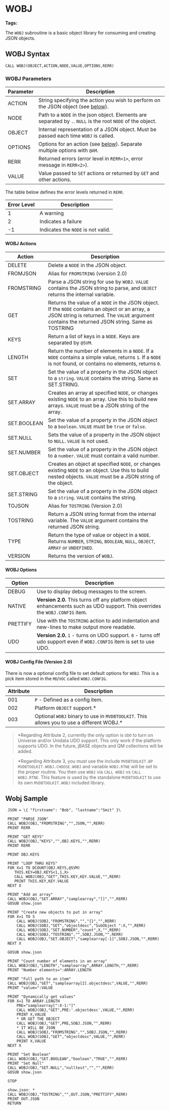 # WOBJ

<PageHeader />

**Tags:**
<badge text='objects' vertical='middle' />
<badge text='rest' vertical='middle' />

The `WOBJ` subroutine is a basic object library for consuming and creating JSON objects.

## WOBJ Syntax

```
CALL WOBJ(OBJECT,ACTION,NODE,VALUE,OPTIONS,RERR)
```

### WOBJ Parameters

| Parameter | Description                                                                                                  |
| --------- | ------------------------------------------------------------------------------------------------------------ |
| ACTION    | String specifying the action you wish to perform on the JSON object (see [below](#wobj-actions)).            |
| NODE      | Path to a `NODE` in the json object. Elements are separated by `.`. `NULL` is the root `NODE` of the object. |
| OBJECT    | Internal representation of a JSON object. Must be passed each time `WOBJ` is called.                         |
| OPTIONS   | Options for an action (see [below](#wobj-options)). Separate multiple options with `@AM`.                    |
| RERR      | Returned errors (error level in `RERR<1>`, error message in `RERR<2>`).                                      |
| VALUE     | Value passed to `SET` actions or returned by `GET` and other actions.                                        |

The table below defines the error levels returned in `RERR`.

| Error Level | Description                        |
| ----------- | ---------------------------------- |
| 1           | A warning                          |
| 2           | Indicates a failure                |
| -1          | Indicates the `NODE` is not valid. |

#### WOBJ Actions

| Action      | Description                                                                                                                                                    |
| ----------- | -------------------------------------------------------------------------------------------------------------------------------------------------------------- |
| DELETE      | Delete a `NODE` in the JSON object.                                                                                                                            |
| FROMJSON    | Alias for `FROMSTRING` (version 2.0)                                                                                                                           |
| FROMSTRING  | Parse a JSON string for use by `WOBJ`. `VALUE` contains the JSON string to parse, and `OBJECT` returns the internal variable.                                  |
| GET         | Returns the value of a `NODE` in the JSON object. If the `NODE` contains an object or an array, a JSON string is returned. The `VALUE` argument contains the returned JSON string. Same as TOSTRING |
| KEYS        | Return a list of keys in a `NODE`. Keys are separated by `@SVM`.                                                                                               |
| LENGTH      | Return the number of elements in a `NODE`. If a `NODE` contains a simple value, returns `1`. If a `NODE` is not found, or contains no elements, returns `0`.   |
| SET         | Set the value of a property in the JSON object to a `string`. `VALUE` contains the string. Same as SET.STRING.                                                 |
| SET.ARRAY   | Creates an array at specified `NODE`, or changes existing `NODE` to an array. Use this to build new arrays. `VALUE` must be a JSON string of the array.        |
| SET.BOOLEAN | Set the value of a property in the JSON object to a `boolean`. `VALUE` must be `true` or `false`.                                                              |
| SET.NULL    | Sets the value of a property in the JSON object to `NULL`. `VALUE` is not used.                                                                                |
| SET.NUMBER  | Set the value of a property in the JSON object to a `number`. `VALUE` must contain a valid number.                                                             |
| SET.OBJECT  | Creates an object at specified `NODE`, or changes existing `NODE` to an object. Use this to build nested objects. `VALUE` must be a JSON string of the object. |
| SET.STRING  | Set the value of a property in the JSON object to a `string`. `VALUE` contains the string.                                                                     |
| TOJSON      | Alias for `TOSTRING` (Version 2.0)                                                                                                                             |
| TOSTRING    | Return a JSON string format from the internal variable. The `VALUE` argument contains the returned JSON string.                                                |
| TYPE        | Return the type of value or object in a `NODE`. Returns `NUMBER`, `STRING`, `BOOLEAN`, `NULL`, `OBJECT`, `ARRAY` or `UNDEFINED`.                               |
| VERSION     | Returns the version of `WOBJ`.                                                                                                                                 |

#### WOBJ Options

| Option   | Description                                                                                                                   |
| -------- | ----------------------------------------------------------------------------------------------------------------------------- |
| DEBUG    | Use to display debug messages to the screen.                                                                                  |
| NATIVE   | **Version 2.0.** This turns off any platform object enhancements such as UDO support.  This overrides the `WOBJ.CONFIG` item. |
| PRETTIFY | Use with the `TOSTRING` action to add indentation and new-lines to make output more readable.                                 |
| UDO      | **Version 2.0.** `1` - turns on UDO support. `0` - turns off udo support even if `WOBJ.CONFIG` item is set to use UDO.        |

#### WOBJ Config File (Version 2.0)

There is now a optional config file to set default options for `WOBJ`.  This is a pick item stored in the `MD`/`VOC` called `WOBJ.CONFIG`.

| Attribute | Description                                                                                |
| --------- | ------------------------------------------------------------------------------------------ |
| 001       | `P` - Defined as a config item.                                                            |
| 002       | Platform `OBJECT` support.*                                                                |
| 003       | Optional `WOBJ` binary to use in `MVDBTOOLKIT`.  This allows you to use a different WOBJ.* |

> *Regarding Attribute 2, currently the only option is `UDO` to turn on Universe and/or Unidata UDO support.  This only work if the platform supports UDO.  In the future, jBASE objects and QM collections will be added.

> *Regarding Attribute 3, you must use the include `MVDBTOOLKIT.BP MVDBTOOLKIT.WOBJ.CHOOSE.WOBJ` and variable `WOBJ.RTNE` will be set to the proper routine.  You then use `WOBJ` via `CALL WOBJ` vs `CALL WOBJ.RTNE`. This feature is used by the standalone `MVDBTOOLKIT` to use its own `MVDBTOOLKIT.WOBJ` included library.

## Wobj Sample

```
 JSON = \{ "firstname": "Bob", "lastname":"Smit" }\

 PRINT "PARSE JSON"
 CALL WOBJ(OBJ,"FROMSTRING","",JSON,"",RERR)
 PRINT RERR

 PRINT "GET KEYS"
 CALL WOBJ(OBJ,"KEYS","",OBJ.KEYS,"",RERR)
 PRINT RERR

 PRINT OBJ.KEYS

 PRINT "LOOP THRU KEYS"
 FOR X=1 TO DCOUNT(OBJ.KEYS,@SVM)
    THIS.KEY=OBJ.KEYS<1,1,X>
    CALL WOBJ(OBJ,"GET",THIS.KEY,KEY.VALUE,"",RERR)
    PRINT THIS.KEY,KEY.VALUE
 NEXT X

 PRINT "Add an array"
 CALL WOBJ(OBJ,"SET.ARRAY","samplearray","[]","",RERR)
 GOSUB show.json

 PRINT "Create new objects to put in array"
 FOR X=1 TO 5
     CALL WOBJ(SOBJ,"FROMSTRING","","{}","",RERR)
     CALL WOBJ(SOBJ,"SET","objectdesc","SubObject ":X,"",RERR)
     CALL WOBJ(SOBJ,"SET.NUMBER","count",X,"",RERR)
     CALL WOBJ(SOBJ,"TOSTRING","",SOBJ.JSON,"",RERR)
     CALL WOBJ(OBJ,"SET.OBJECT","samplearray[-1]",SOBJ.JSON,"",RERR)
 NEXT X

 GOSUB show.json

 PRINT "Count number of elements in an array"
 CALL WOBJ(OBJ,"LENGTH","samplearray",ARRAY.LENGTH,"",RERR)
 PRINT "Number elements=":ARRAY.LENGTH

 PRINT "Full path to an item"
 CALL WOBJ(OBJ,"GET","samplearray[2].objectdesc",VALUE,"",RERR)
 PRINT "value=":VALUE

 PRINT "Dynamically get values"
 FOR X=1 TO ARRAY.LENGTH
     PRE="samplearray[":X-1:"]"
     CALL WOBJ(OBJ,"GET",PRE:'.objectdesc',VALUE,"",RERR)
     PRINT X,VALUE
     * OR GET THE OBJECT
     CALL WOBJ(OBJ,"GET",PRE,SOBJ.JSON,"",RERR)
     * IT WILL BE JSON
     CALL WOBJ(SOBJ,"FROMSTRING","",SOBJ.JSON,"",RERR)
     CALL WOBJ(SOBJ,"GET","objectdesc",VALUE,"",RERR)
     PRINT X,VALUE
 NEXT X

 PRINT "Set Boolean"
 CALL WOBJ(OBJ,"SET.BOOLEAN","boolean","TRUE","",RERR)
 PRINT "Set Null"
 CALL WOBJ(OBJ,"SET.NULL","nulltest","","",RERR)
 GOSUB show.json

 STOP

 show.json: *
 CALL WOBJ(OBJ,"TOSTRING","",OUT.JSON,"PRETTIFY",RERR)
 PRINT OUT.JSON
 RETURN
 ```
 


<PageFooter />
